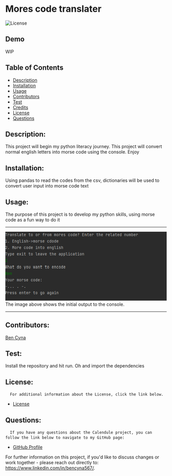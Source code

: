 # Mores code translater

![License](https://img.shields.io/badge/License-MIT-blue.svg "License Badge")

## Demo
WIP

## Table of Contents

- [Description](#description)
- [Installation](#installation)
- [Usage](#usage)
- [Contributors](#contributors)
- [Test](#test)
- [Credits](#credits)
- [License](#license)
- [Questions](#questions)

## Description:
This project will begin my python literacy journey. This project will convert normal english letters into morse code using the console. Enjoy

## Installation:
Using pandas to read the codes from the csv, dictionaries will be used to convert user input into morse code text

## Usage:
The purpose of this project is to develop my python skills, using morse code as a fun way to do it

***
![image of application running in console](./assets/screenshot1.png)  
The image above shows the initial output to the console.

***



## Contributors:

[Ben Cyna](https://github.com/bencyna/)

## Test:
Install the repository and hit run. Oh and import the dependencies 



## License:

      For additional information about the License, click the link below.

- [License](https://opensource.org/licenses/MIT)

## Questions:

      If you have any questions about the Calendule project, you can follow the link below to navigate to my GitHub page:

- [GitHub Profile](https://github.com/bencyna)

For further information on this project, if you'd like to discuss changes or work together - please reach out directly to: https://www.linkedin.com/in/bencyna567/.